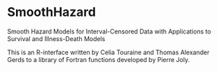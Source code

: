 # SmoothHazard
Smooth Hazard Models for Interval-Censored Data with Applications to Survival and Illness-Death Models

This is an R-interface written by Celia Touraine and Thomas Alexander
Gerds to a library of Fortran functions developed by Pierre Joly.
